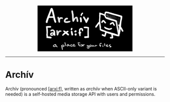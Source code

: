 <p align="center">
  <img src="https://github.com/0d9e-tech/archiiv/blob/amogus/logo.png" alt="Archív thumbnail image" width="300px"/>
</p>

----

# Archív

Archív (pronounced [[arxiːf]](https://en.wiktionary.org/wiki/arch%C3%ADv#Czech),
written as _archiiv_ when ASCII-only variant is needed) is a self-hosted media
storage API with users and permissions.
